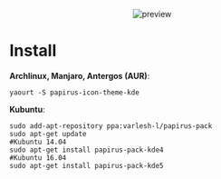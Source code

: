 <p align="center">
  <img src="https://raw.githubusercontent.com/PapirusDevelopmentTeam/papirus-icon-theme-kde/master/preview.png" alt="preview"/>
</p>

# Install
**Archlinux, Manjaro, Antergos (AUR)**:
```
yaourt -S papirus-icon-theme-kde
```
**Kubuntu**:
```
sudo add-apt-repository ppa:varlesh-l/papirus-pack
sudo apt-get update
#Kubuntu 14.04
sudo apt-get install papirus-pack-kde4
#Kubuntu 16.04
sudo apt-get install papirus-pack-kde5
```
